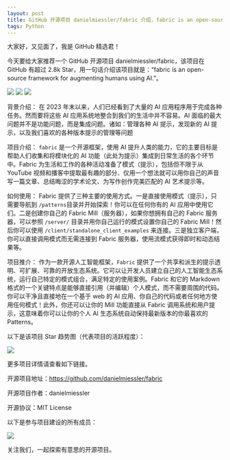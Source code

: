 ```yaml
---
layout: post
title: GitHub 开源项目 danielmiessler/fabric 介绍，fabric is an open-source framework for augmenting humans using AI.
tags: Python
---
```


大家好，又见面了，我是 GitHub 精选君！

今天要给大家推荐一个 GitHub 开源项目 danielmiessler/fabric，该项目在 GitHub 有超过 2.8k Star，用一句话介绍该项目就是：“fabric is an open-source framework for augmenting humans using AI.”。


![](https://raw.githubusercontent.com/danielmiessler/fabric/master/./images/fabric-logo-gif.gif)
![](https://github.com/danielmiessler/fabric/assets/50654/9186a044-652b-4673-89f7-71cf066f32d8)
![](https://github.com/danielmiessler/fabric/assets/50654/ec3bd9b5-d285-483d-9003-7a8e6d842584)



背景介绍：
在 2023 年末以来，人们已经看到了大量的 AI 应用程序用于完成各种任务。然而要将这些 AI 应用系统地整合到我们的生活中并不容易。AI 面临的最大问题并不是功能问题，而是集成问题。诸如：管理各种 AI 提示，发现新的 AI 提示，以及我们喜欢的各种版本提示的管理等问题

项目介绍：
`fabric` 是一个开源框架，使用 AI 提升人类的能力，它的主要目标是帮助人们收集和将模块化的 AI 功能（此处为提示）集成到日常生活的各个环节中。Fabric 为生活和工作的各种活动准备了模式（提示），包括但不限于从 YouTube 视频和播客中提取最有趣的部分、仅用一个想法就可以用你自己的声音写一篇文章、总结晦涩的学术论文、为写作创作完美匹配的 AI 艺术提示等。

如何使用：
Fabric 提供了三种主要的使用方式。一是直接使用模式（提示），只需要导航到 `/patterns`目录并开始探索！你可以在任何你有的 AI 应用中使用它们。二是创建你自己的 Fabric Mill（服务器），如果你想拥有自己的 Fabric 服务器，可以参照 `/server/` 目录并用你自己运行的模式设置你自己的 Fabric Mill！然后你可以使用 `/client/standalone_client_examples` 来连接。三是独立客户端，你可以直接调用模式而无需连接到 Fabric 服务器，使用流模式获得即时和动态结果等。

项目推介：
作为一款开源人工智能框架，`Fabric` 提供了一个共享和派生的提示透明、可扩展、可靠的开放生态系统。它可以让开发人员建立自己的人工智能生态系统，运行自己特定的模式组合，满足特定的使用案例。Fabric 和它的 Markdown 格式的一个关键特点是能够直接引用（并编辑）个人模式，而不需要周围的代码。你可以干净且直接地在一个基于 web 的 AI 应用、你自己的代码或者任何地方使用任何模式！此外，你还可以让你的 Mill 功能直接从 Fabric 调用系统和用户提示，这意味着你可以让你的个人 AI 生态系统自动保持最新版本的你最喜欢的 Patterns。


以下是该项目 Star 趋势图（代表项目的活跃程度）：

![](https://api.star-history.com/svg?repos=danielmiessler/fabric&type=Timeline)

更多项目详情请查看如下链接。

开源项目地址：https://github.com/danielmiessler/fabric 

开源项目作者：danielmiessler

开源协议：MIT License

以下是参与项目建设的所有成员：

![](https://contrib.rocks/image?repo=danielmiessler/fabric)

关注我们，一起探索有意思的开源项目。

